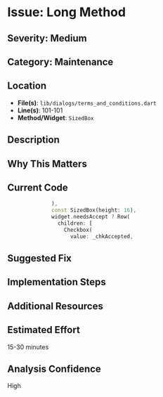 # Issue: Long Method

## Severity: Medium

## Category: Maintenance

## Location
- **File(s)**: `lib/dialogs/terms_and_conditions.dart`
- **Line(s)**: 101-101
- **Method/Widget**: `SizedBox`

## Description


## Why This Matters


## Current Code
```dart
              ),
              const SizedBox(height: 16),
              widget.needsAccept ? Row(
                children: [
                  Checkbox(
                    value: _chkAccepted,
```

## Suggested Fix


## Implementation Steps


## Additional Resources


## Estimated Effort
15-30 minutes

## Analysis Confidence
High
